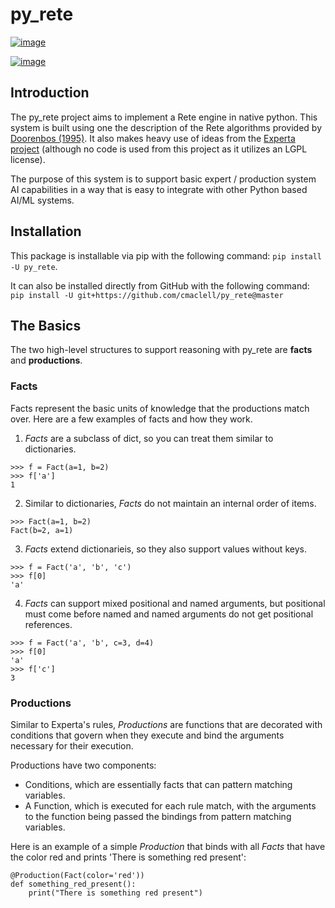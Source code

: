 # py_rete

[![image][]][travis]

[![image][coveralls-badge]][coveralls-repo]


## Introduction

The py_rete project aims to implement a Rete engine in native python. This
system is built using one the description of the Rete algorithms provided by
[Doorenbos (1995)][doorenbos]. It also makes heavy use of ideas from the
[Experta project][experta] (although no code is used from this project as it
utilizes an LGPL license).

The purpose of this system is to support basic expert / production system AI
capabilities in a way that is easy to integrate with other Python based AI/ML
systems.

## Installation

This package is installable via pip with the following command:
`pip install -U py_rete`.

It can also be installed directly from GitHub with the following command:
`pip install -U git+https://github.com/cmaclell/py_rete@master`

## The Basics

The two high-level structures to support reasoning with py_rete are **facts**
and **productions**. 

### Facts

Facts represent the basic units of knowledge that the productions match over.
Here are a few examples of facts and how they work.

1. *Facts* are a subclass of dict, so you can treat them similar to dictionaries.

```
>>> f = Fact(a=1, b=2)
>>> f['a']
1
```

2. Similar to dictionaries, *Facts* do not maintain an internal order of items.

```
>>> Fact(a=1, b=2)
Fact(b=2, a=1)
```

3. *Facts* extend dictionarieis, so they also support values without keys.

```
>>> f = Fact('a', 'b', 'c')
>>> f[0]
'a'
```

4. *Facts* can support mixed positional and named arguments, but positional
   must come before named and named arguments do not get positional references.

```
>>> f = Fact('a', 'b', c=3, d=4)
>>> f[0]
'a'
>>> f['c']
3
```

### Productions

Similar to Experta's rules, *Productions* are functions that are decorated with
conditions that govern when they execute and bind the arguments necessary for
their execution.

Productions have two components:
* Conditions, which are essentially facts that can pattern matching variables.
* A Function, which is executed for each rule match, with the arguments to the
  function being passed the bindings from pattern matching variables.

Here is an example of a simple *Production* that binds with all *Facts* that
have the color red and prints 'There is something red present':

```
@Production(Fact(color='red'))
def something_red_present():
    print("There is something red present")
```


[experta]: https://github.com/nilp0inter/experta
[doorenbos]: http://reports-archive.adm.cs.cmu.edu/anon/1995/CMU-CS-95-113.pdf
[image]: https://travis-ci.com/cmaclell/py_rete.svg?branch=master
[travis]: https://travis-ci.com/cmaclell/py_rete
[coveralls-badge]: https://coveralls.io/repos/github/cmaclell/py_rete/badge.svg?branch=master
[coveralls-repo]: https://coveralls.io/github/cmaclell/py_rete?branch=master
